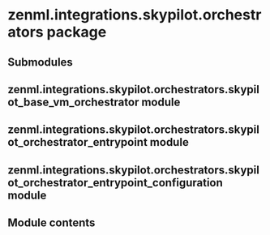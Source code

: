 # zenml.integrations.skypilot.orchestrators package

## Submodules

## zenml.integrations.skypilot.orchestrators.skypilot_base_vm_orchestrator module

## zenml.integrations.skypilot.orchestrators.skypilot_orchestrator_entrypoint module

## zenml.integrations.skypilot.orchestrators.skypilot_orchestrator_entrypoint_configuration module

## Module contents

